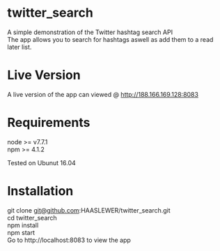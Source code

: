 # twitter_search
A simple demonstration of the Twitter hashtag search API<br />
The app allows you to search for hashtags aswell as add them to a read later list.

# Live Version
A live version of the app can viewed @ http://188.166.169.128:8083<br />

# Requirements
node >= v7.7.1 <br />
	npm >= 4.1.2 <br />

Tested on Ubunut 16.04 <br />

# Installation
git clone git@github.com:HAASLEWER/twitter_search.git<br />
cd twitter_search<br />
npm install<br />
npm start<br />
Go to http://localhost:8083 to view the app<br />
